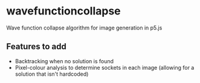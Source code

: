 # wavefunctioncollapse
Wave function collapse algorithm for image generation in p5.js

## Features to add
* Backtracking when no solution is found
* Pixel-colour analysis to determine sockets in each image (allowing for a solution that isn't hardcoded)